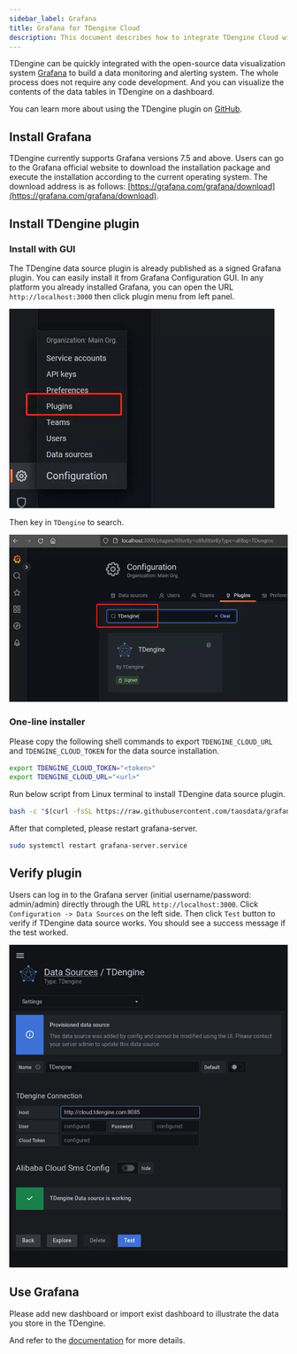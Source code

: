 ```yaml
---
sidebar_label: Grafana
title: Grafana for TDengine Cloud
description: This document describes how to integrate TDengine Cloud with Grafana for data visualization.
---
```


TDengine can be quickly integrated with the open-source data visualization system [Grafana](https://www.grafana.com/) to build a data monitoring and alerting system. The whole process does not require any code development. And you can visualize the contents of the data tables in TDengine on a dashboard.

You can learn more about using the TDengine plugin on [GitHub](https://github.com/taosdata/grafanaplugin/blob/master/README.md).

## Install Grafana

TDengine currently supports Grafana versions 7.5 and above. Users can go to the Grafana official website to download the installation package and execute the installation according to the current operating system. The download address is as follows: [https://grafana.com/grafana/download](https://grafana.com/grafana/download).

## Install TDengine plugin

### Install with GUI

The TDengine data source plugin is already published as a signed Grafana plugin. You can easily install it from Grafana Configuration GUI. In any platform you already installed Grafana, you can open the URL `http://localhost:3000` then click plugin menu from left panel.

![click plugin menu](./grafana/click-plugin-menu-from-config.webp)

Then key in `TDengine` to search.

![search TDengine](./grafana/search-tdengine-from-config.webp)

### One-line installer

Please copy the following shell commands to export `TDENGINE_CLOUD_URL` and `TDENGINE_CLOUD_TOKEN` for the data source installation.

```bash
export TDENGINE_CLOUD_TOKEN="<token>"
export TDENGINE_CLOUD_URL="<url>"
```

Run below script from Linux terminal to install TDengine data source plugin.

```bash
bash -c "$(curl -fsSL https://raw.githubusercontent.com/taosdata/grafanaplugin/master/install.sh)"
```

After that completed, please restart grafana-server.

```bash
sudo systemctl restart grafana-server.service
```

## Verify plugin

Users can log in to the Grafana server (initial username/password: admin/admin) directly through the URL `http://localhost:3000`. Click `Configuration -> Data Sources` on the left side. Then click `Test` button to verify if TDengine data source works. You should see a success message if the test worked.

![Verify TDengine data source](./grafana/verifying-tdengine-datasource.webp)

## Use Grafana

Please add new dashboard or import exist dashboard to illustrate the data you store in the TDengine.

And refer to the [documentation](https://docs.tdengine.com/third-party/grafana/#create-dashboard) for more details.
